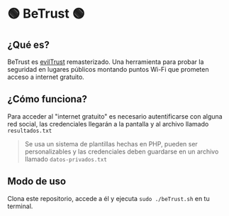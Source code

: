 # 🟢 BeTrust 🟢 
## ¿Qué es?
BeTrust es [evilTrust](https://github.com/s4vitar/evilTrust) remasterizado. Una herramienta para probar la seguridad en lugares públicos montando puntos Wi-Fi que prometen acceso a internet gratuito.
## ¿Cómo funciona?
Para acceder al "internet gratuito" es necesario autentificarse con alguna red social, las credenciales llegarán a la pantalla y al archivo llamado `resultados.txt`
> Se usa un sistema de plantillas hechas en PHP, pueden ser personalizables y las credenciales deben guardarse en un archivo llamado `datos-privados.txt`
## Modo de uso
Clona este repositorio, accede a él y ejecuta `sudo ./beTrust.sh` en tu terminal.
